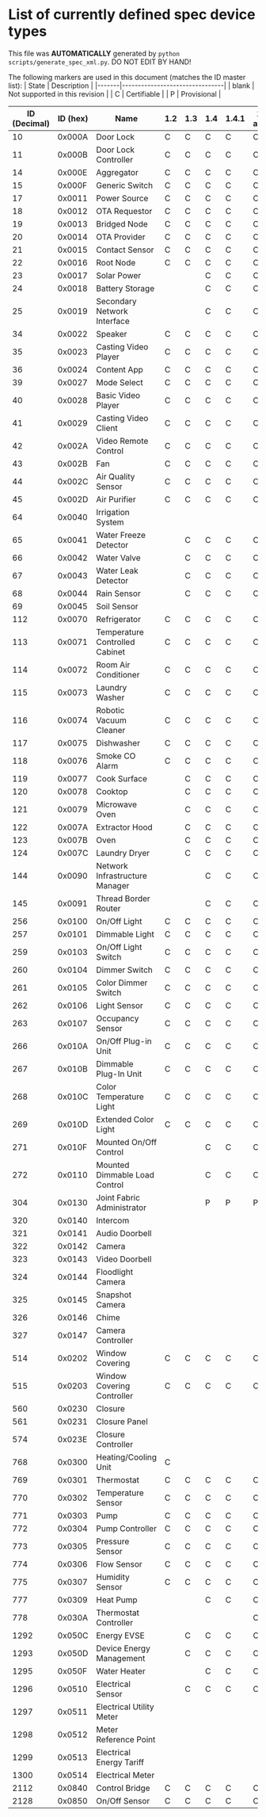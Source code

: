 # List of currently defined spec device types
This file was **AUTOMATICALLY** generated by `python scripts/generate_spec_xml.py`. DO NOT EDIT BY HAND!


The following markers are used in this document (matches the ID master list):
| State | Description                    |
|-------|--------------------------------|
| blank | Not supported in this revision |
| C     | Certifiable                    |
| P     | Provisional                    |

| ID (Decimal) | ID (hex) | Name                         |1.2|1.3|1.4|1.4.1|1.4.2-adopted|1.5|
|--------------|----------|------------------------------|---|---|---|-----|-------------|---|
|10            |0x000A    |Door Lock                     |C  |C  |C  |C    |C            |C  |
|11            |0x000B    |Door Lock Controller          |C  |C  |C  |C    |C            |C  |
|14            |0x000E    |Aggregator                    |C  |C  |C  |C    |C            |C  |
|15            |0x000F    |Generic Switch                |C  |C  |C  |C    |C            |C  |
|17            |0x0011    |Power Source                  |C  |C  |C  |C    |C            |C  |
|18            |0x0012    |OTA Requestor                 |C  |C  |C  |C    |C            |C  |
|19            |0x0013    |Bridged Node                  |C  |C  |C  |C    |C            |C  |
|20            |0x0014    |OTA Provider                  |C  |C  |C  |C    |C            |C  |
|21            |0x0015    |Contact Sensor                |C  |C  |C  |C    |C            |C  |
|22            |0x0016    |Root Node                     |C  |C  |C  |C    |C            |C  |
|23            |0x0017    |Solar Power                   |   |   |C  |C    |C            |C  |
|24            |0x0018    |Battery Storage               |   |   |C  |C    |C            |C  |
|25            |0x0019    |Secondary Network Interface   |   |   |C  |C    |C            |C  |
|34            |0x0022    |Speaker                       |C  |C  |C  |C    |C            |C  |
|35            |0x0023    |Casting Video Player          |C  |C  |C  |C    |C            |C  |
|36            |0x0024    |Content App                   |C  |C  |C  |C    |C            |C  |
|39            |0x0027    |Mode Select                   |C  |C  |C  |C    |C            |C  |
|40            |0x0028    |Basic Video Player            |C  |C  |C  |C    |C            |C  |
|41            |0x0029    |Casting Video Client          |C  |C  |C  |C    |C            |C  |
|42            |0x002A    |Video Remote Control          |C  |C  |C  |C    |C            |C  |
|43            |0x002B    |Fan                           |C  |C  |C  |C    |C            |C  |
|44            |0x002C    |Air Quality Sensor            |C  |C  |C  |C    |C            |C  |
|45            |0x002D    |Air Purifier                  |C  |C  |C  |C    |C            |C  |
|64            |0x0040    |Irrigation System             |   |   |   |     |             |C  |
|65            |0x0041    |Water Freeze Detector         |   |C  |C  |C    |C            |C  |
|66            |0x0042    |Water Valve                   |   |C  |C  |C    |C            |C  |
|67            |0x0043    |Water Leak Detector           |   |C  |C  |C    |C            |C  |
|68            |0x0044    |Rain Sensor                   |   |C  |C  |C    |C            |C  |
|69            |0x0045    |Soil Sensor                   |   |   |   |     |             |P  |
|112           |0x0070    |Refrigerator                  |C  |C  |C  |C    |C            |C  |
|113           |0x0071    |Temperature Controlled Cabinet|C  |C  |C  |C    |C            |C  |
|114           |0x0072    |Room Air Conditioner          |C  |C  |C  |C    |C            |C  |
|115           |0x0073    |Laundry Washer                |C  |C  |C  |C    |C            |C  |
|116           |0x0074    |Robotic Vacuum Cleaner        |C  |C  |C  |C    |C            |C  |
|117           |0x0075    |Dishwasher                    |C  |C  |C  |C    |C            |C  |
|118           |0x0076    |Smoke CO Alarm                |C  |C  |C  |C    |C            |C  |
|119           |0x0077    |Cook Surface                  |   |C  |C  |C    |C            |C  |
|120           |0x0078    |Cooktop                       |   |C  |C  |C    |C            |C  |
|121           |0x0079    |Microwave Oven                |   |C  |C  |C    |C            |C  |
|122           |0x007A    |Extractor Hood                |   |C  |C  |C    |C            |C  |
|123           |0x007B    |Oven                          |   |C  |C  |C    |C            |C  |
|124           |0x007C    |Laundry Dryer                 |   |C  |C  |C    |C            |C  |
|144           |0x0090    |Network Infrastructure Manager|   |   |C  |C    |C            |C  |
|145           |0x0091    |Thread Border Router          |   |   |C  |C    |C            |C  |
|256           |0x0100    |On/Off Light                  |C  |C  |C  |C    |C            |C  |
|257           |0x0101    |Dimmable Light                |C  |C  |C  |C    |C            |C  |
|259           |0x0103    |On/Off Light Switch           |C  |C  |C  |C    |C            |C  |
|260           |0x0104    |Dimmer Switch                 |C  |C  |C  |C    |C            |C  |
|261           |0x0105    |Color Dimmer Switch           |C  |C  |C  |C    |C            |C  |
|262           |0x0106    |Light Sensor                  |C  |C  |C  |C    |C            |C  |
|263           |0x0107    |Occupancy Sensor              |C  |C  |C  |C    |C            |C  |
|266           |0x010A    |On/Off Plug-in Unit           |C  |C  |C  |C    |C            |C  |
|267           |0x010B    |Dimmable Plug-In Unit         |C  |C  |C  |C    |C            |C  |
|268           |0x010C    |Color Temperature Light       |C  |C  |C  |C    |C            |C  |
|269           |0x010D    |Extended Color Light          |C  |C  |C  |C    |C            |C  |
|271           |0x010F    |Mounted On/Off Control        |   |   |C  |C    |C            |C  |
|272           |0x0110    |Mounted Dimmable Load Control |   |   |C  |C    |C            |C  |
|304           |0x0130    |Joint Fabric Administrator    |   |   |P  |P    |P            |P  |
|320           |0x0140    |Intercom                      |   |   |   |     |             |P  |
|321           |0x0141    |Audio Doorbell                |   |   |   |     |             |P  |
|322           |0x0142    |Camera                        |   |   |   |     |             |P  |
|323           |0x0143    |Video Doorbell                |   |   |   |     |             |C  |
|324           |0x0144    |Floodlight Camera             |   |   |   |     |             |C  |
|325           |0x0145    |Snapshot Camera               |   |   |   |     |             |P  |
|326           |0x0146    |Chime                         |   |   |   |     |             |P  |
|327           |0x0147    |Camera Controller             |   |   |   |     |             |P  |
|514           |0x0202    |Window Covering               |C  |C  |C  |C    |C            |C  |
|515           |0x0203    |Window Covering Controller    |C  |C  |C  |C    |C            |C  |
|560           |0x0230    |Closure                       |   |   |   |     |             |P  |
|561           |0x0231    |Closure Panel                 |   |   |   |     |             |P  |
|574           |0x023E    |Closure Controller            |   |   |   |     |             |C  |
|768           |0x0300    |Heating/Cooling Unit          |C  |   |   |     |             |   |
|769           |0x0301    |Thermostat                    |C  |C  |C  |C    |C            |C  |
|770           |0x0302    |Temperature Sensor            |C  |C  |C  |C    |C            |C  |
|771           |0x0303    |Pump                          |C  |C  |C  |C    |C            |C  |
|772           |0x0304    |Pump Controller               |C  |C  |C  |C    |C            |C  |
|773           |0x0305    |Pressure Sensor               |C  |C  |C  |C    |C            |C  |
|774           |0x0306    |Flow Sensor                   |C  |C  |C  |C    |C            |C  |
|775           |0x0307    |Humidity Sensor               |C  |C  |C  |C    |C            |C  |
|777           |0x0309    |Heat Pump                     |   |   |C  |C    |C            |C  |
|778           |0x030A    |Thermostat Controller         |   |   |   |     |C            |C  |
|1292          |0x050C    |Energy EVSE                   |   |C  |C  |C    |C            |C  |
|1293          |0x050D    |Device Energy Management      |   |C  |C  |C    |C            |C  |
|1295          |0x050F    |Water Heater                  |   |   |C  |C    |C            |C  |
|1296          |0x0510    |Electrical Sensor             |   |C  |C  |C    |C            |C  |
|1297          |0x0511    |Electrical Utility Meter      |   |   |   |     |             |P  |
|1298          |0x0512    |Meter Reference Point         |   |   |   |     |             |C  |
|1299          |0x0513    |Electrical Energy Tariff      |   |   |   |     |             |C  |
|1300          |0x0514    |Electrical Meter              |   |   |   |     |             |C  |
|2112          |0x0840    |Control Bridge                |C  |C  |C  |C    |C            |C  |
|2128          |0x0850    |On/Off Sensor                 |C  |C  |C  |C    |C            |C  |
